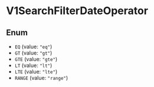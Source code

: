 # V1SearchFilterDateOperator

## Enum

* `EQ` (value: `"eq"`)
* `GT` (value: `"gt"`)
* `GTE` (value: `"gte"`)
* `LT` (value: `"lt"`)
* `LTE` (value: `"lte"`)
* `RANGE` (value: `"range"`)
